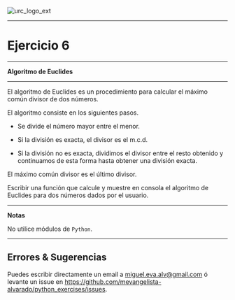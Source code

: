 ![urc_logo_ext](https://github.com/URC-MAC/.github/assets/28746720/1d2b04df-5870-457b-82ab-4eb97ec99e17)
_____

# Ejercicio 6
_____

__Algoritmo de Euclides__  

_____

El algoritmo de Euclides es un procedimiento para calcular el máximo común divisor de dos números.

El algoritmo consiste en los siguientes pasos. 

* Se divide el número mayor entre el menor.  

* Si la división es exacta, el divisor es el m.c.d.  

* Si la división no es exacta, dividimos el divisor entre el resto obtenido y continuamos de esta forma hasta obtener una división exacta.

El máximo común divisor es el último divisor.  

Escribir una función que calcule y muestre en consola el algoritmo de Euclides para dos números dados por el usuario.

____

**Notas**  

No utilice módulos de `Python`.

_____

## Errores & Sugerencias

Puedes escribir directamente un email a [miguel.eva.alv@gmail.com](mailto:miguel.eva.alv@gmail.com) ó levante un issue en https://github.com/mevangelista-alvarado/python_exercises/issues.
